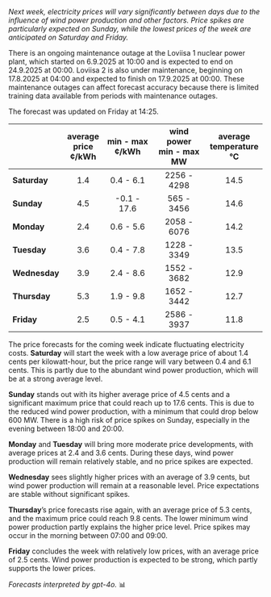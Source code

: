 *Next week, electricity prices will vary significantly between days due to the influence of wind power production and other factors. Price spikes are particularly expected on Sunday, while the lowest prices of the week are anticipated on Saturday and Friday.*

There is an ongoing maintenance outage at the Loviisa 1 nuclear power plant, which started on 6.9.2025 at 10:00 and is expected to end on 24.9.2025 at 00:00. Loviisa 2 is also under maintenance, beginning on 17.8.2025 at 04:00 and expected to finish on 17.9.2025 at 00:00. These maintenance outages can affect forecast accuracy because there is limited training data available from periods with maintenance outages.

The forecast was updated on Friday at 14:25.

|              | average<br>price<br>¢/kWh | min - max<br>¢/kWh | wind power<br>min - max<br>MW | average<br>temperature<br>°C |
|:-------------|:----------------:|:----------------:|:-------------:|:-------------:|
| **Saturday** |       1.4        |     0.4 - 6.1    |  2256 - 4298  |     14.5      |
| **Sunday**   |       4.5        |   -0.1 - 17.6    |   565 - 3456  |     14.6      |
| **Monday**   |       2.4        |     0.6 - 5.6    |  2058 - 6076  |     14.2      |
| **Tuesday**  |       3.6        |     0.4 - 7.8    |  1228 - 3349  |     13.5      |
| **Wednesday**|       3.9        |     2.4 - 8.6    |  1552 - 3682  |     12.9      |
| **Thursday** |       5.3        |     1.9 - 9.8    |  1652 - 3442  |     12.7      |
| **Friday**   |       2.5        |     0.5 - 4.1    |  2586 - 3937  |     11.8      |

The price forecasts for the coming week indicate fluctuating electricity costs. **Saturday** will start the week with a low average price of about 1.4 cents per kilowatt-hour, but the price range will vary between 0.4 and 6.1 cents. This is partly due to the abundant wind power production, which will be at a strong average level.

**Sunday** stands out with its higher average price of 4.5 cents and a significant maximum price that could reach up to 17.6 cents. This is due to the reduced wind power production, with a minimum that could drop below 600 MW. There is a high risk of price spikes on Sunday, especially in the evening between 18:00 and 20:00.

**Monday** and **Tuesday** will bring more moderate price developments, with average prices at 2.4 and 3.6 cents. During these days, wind power production will remain relatively stable, and no price spikes are expected.

**Wednesday** sees slightly higher prices with an average of 3.9 cents, but wind power production will remain at a reasonable level. Price expectations are stable without significant spikes.

**Thursday**’s price forecasts rise again, with an average price of 5.3 cents, and the maximum price could reach 9.8 cents. The lower minimum wind power production partly explains the higher price level. Price spikes may occur in the morning between 07:00 and 09:00.

**Friday** concludes the week with relatively low prices, with an average price of 2.5 cents. Wind power production is expected to be strong, which partly supports the lower prices.

*Forecasts interpreted by gpt-4o.* 📊
